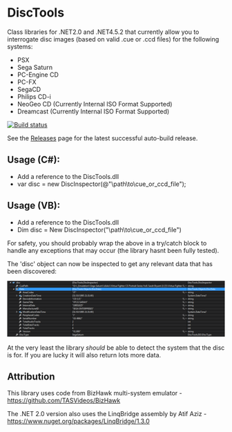# DiscTools
Class libraries for .NET2.0 and .NET4.5.2 that currently allow you to interrogate disc images (based on valid .cue or .ccd files) for the following systems:

* PSX
* Sega Saturn
* PC-Engine CD
* PC-FX
* SegaCD
* Philips CD-i
* NeoGeo CD (Currently Internal ISO Format Supported)
* Dreamcast (Currently Internal ISO Format Supported)

[![Build status](https://ci.appveyor.com/api/projects/status/58juhmjpih7mw266/branch/master?svg=true)](https://ci.appveyor.com/project/Asnivor/disctools/branch/master)

See the [Releases](https://github.com/Asnivor/DiscTools/releases) page for the latest successful auto-build release.

## Usage (C#):

* Add a reference to the DiscTools.dll
* var disc = new DiscInspector(@"\path\to\cue_or_ccd_file");

## Usage (VB):

* Add a reference to the DiscTools.dll
* Dim disc = New DiscInspector("\path\to\cue_or_ccd_file")

For safety, you should probably wrap the above in a try/catch block to handle any exceptions that may occur (the library hasnt been fully tested).

The 'disc' object can now be inspected to get any relevant data that has been discovered:

![](Images/ss-data.PNG?raw=true)

At the very least the library *should* be able to detect the system that the disc is for. If you are lucky it will also return lots more data.

## Attribution
This library uses code from BizHawk multi-system emulator - https://github.com/TASVideos/BizHawk

The .NET 2.0 version also uses the LinqBridge assembly by Atif Aziz - https://www.nuget.org/packages/LinqBridge/1.3.0
